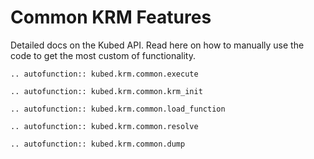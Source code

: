 # Common KRM Features    

Detailed docs on the Kubed API. Read here on how to manually use the code to get the most custom of functionality. 

```{eval-rst}  
.. autofunction:: kubed.krm.common.execute
```

```{eval-rst}  
.. autofunction:: kubed.krm.common.krm_init
```

```{eval-rst}  
.. autofunction:: kubed.krm.common.load_function
```

```{eval-rst}  
.. autofunction:: kubed.krm.common.resolve
```

```{eval-rst}  
.. autofunction:: kubed.krm.common.dump
```
